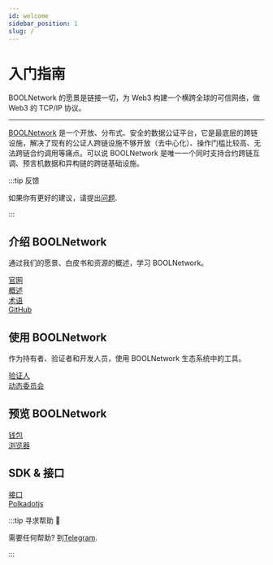 ```yaml
---
id: welcome
sidebar_position: 1
slug: /
---
```


# 入门指南

BOOLNetwork 的愿景是链接一切，为 Web3 构建一个横跨全球的可信网络，做 Web3 的 TCP/IP 协议。

---

[BOOLNetwork](https://bool.network/) 是一个开放、分布式、安全的数据公证平台，它是最底层的跨链设施，解决了现有的公证人跨链设施不够开放（去中心化）、操作门槛比较高、无法跨链合约调用等痛点。可以说 BOOLNetwork 是唯一一个同时支持合约跨链互调、预言机数据和异构链的跨链基础设施。

:::tip 反馈

如果你有更好的建议，请提出[问题](https://github.com/boolnetwork/docs/issues/new).

:::

## 介绍 BOOLNetwork

通过我们的愿景、白皮书和资源的概述，学习 BOOLNetwork。

[官网](https://bool.network/)  
[概述](/general/overview)  
[术语](/general/glossary)  
[GitHub](https://github.com/boolnetwork)

## 使用 BOOLNetwork

作为持有者、验证者和开发人员，使用 BOOLNetwork 生态系统中的工具。

[验证人](/developer/validator)  
[动态委员会](/developer/tee)

## 预览 BOOLNetwork

[钱包](/tools/wallet)  
[浏览器](https://boolscan.com/)

## SDK & 接口

[接口](/developer/api/storage)  
[Polkadotjs](https://polkadot.js.org/docs/)

:::tip 寻求帮助 💬

需要任何帮助? 到[Telegram](https://t.me/+qS6FYIBzZXY2NmQx).

:::
